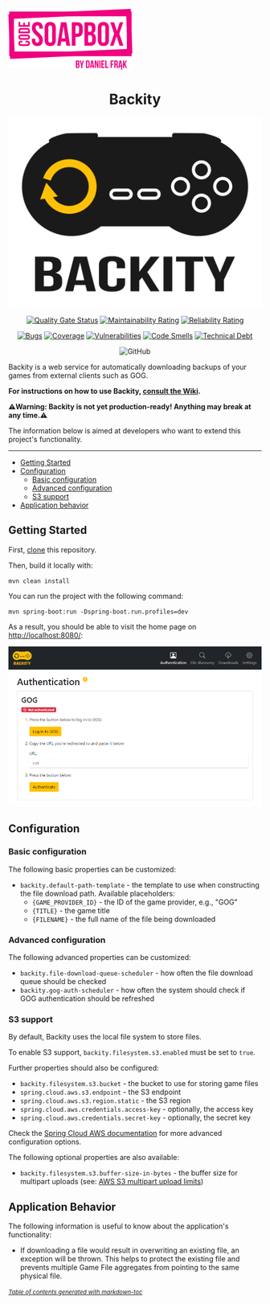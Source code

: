[![Code Soapbox Logo](readme-images/codesoapbox_logo.svg)](https://codesoapbox.dev/)

<div align="center">

# Backity

![Backity Logo](readme-images/logo.svg)

[![Quality Gate Status](https://sonarcloud.io/api/project_badges/measure?project=backity&metric=alert_status)](https://sonarcloud.io/dashboard?id=backity)
[![Maintainability Rating](https://sonarcloud.io/api/project_badges/measure?project=backity&metric=sqale_rating)](https://sonarcloud.io/dashboard?id=backity)
[![Reliability Rating](https://sonarcloud.io/api/project_badges/measure?project=backity&metric=reliability_rating)](https://sonarcloud.io/dashboard?id=backity)

[![Bugs](https://sonarcloud.io/api/project_badges/measure?project=backity&metric=bugs)](https://sonarcloud.io/dashboard?id=backity)
[![Coverage](https://sonarcloud.io/api/project_badges/measure?project=backity&metric=coverage)](https://sonarcloud.io/dashboard?id=backity)
[![Vulnerabilities](https://sonarcloud.io/api/project_badges/measure?project=backity&metric=vulnerabilities)](https://sonarcloud.io/dashboard?id=backity)
[![Code Smells](https://sonarcloud.io/api/project_badges/measure?project=backity&metric=code_smells)](https://sonarcloud.io/dashboard?id=backity)
[![Technical Debt](https://sonarcloud.io/api/project_badges/measure?project=backity&metric=sqale_index)](https://sonarcloud.io/dashboard?id=backity)

![GitHub](https://img.shields.io/github/license/daniel-frak/backity)

</div>

Backity is a web service for automatically downloading backups of your games from external clients such as GOG.

**For instructions on how to use Backity, [consult the Wiki](https://github.com/daniel-frak/backity/wiki).**

**⚠️Warning: Backity is not yet production-ready! Anything may break at any time.⚠️**

The information below is aimed at developers who want to extend this project's functionality.

---

- [Getting Started](#getting-started)
- [Configuration](#configuration)
  * [Basic configuration](#basic-configuration)
  * [Advanced configuration](#advanced-configuration)
  * [S3 support](#s3-support)
- [Application behavior](#application-behavior)

## Getting Started

First, [clone](https://docs.github.com/en/github/creating-cloning-and-archiving-repositories/cloning-a-repository-from-github/cloning-a-repository)
this repository.

Then, build it locally with:

```shell
mvn clean install
```

You can run the project with the following command:

```shell
mvn spring-boot:run -Dspring-boot.run.profiles=dev
```

As a result, you should be able to visit the home page on [http://localhost:8080/](http://localhost:8080/):

![home page screenshot](readme-images/home-page-screenshot.png)

## Configuration

### Basic configuration

The following basic properties can be customized:

- `backity.default-path-template` - the template to use when constructing the file download path. 
  Available placeholders:
  - `{GAME_PROVIDER_ID}` - the ID of the game provider, e.g., "GOG"
  - `{TITLE}` - the game title
  - `{FILENAME}` - the full name of the file being downloaded

### Advanced configuration

The following advanced properties can be customized:

- `backity.file-download-queue-scheduler` - how often the file download queue should be checked
- `backity.gog-auth-scheduler` - how often the system should check if GOG authentication should be refreshed 

### S3 support

By default, Backity uses the local file system to store files.

To enable S3 support, `backity.filesystem.s3.enabled` must be set to `true`.

Further properties should also be configured:
- `backity.filesystem.s3.bucket` - the bucket to use for storing game files
- `spring.cloud.aws.s3.endpoint` - the S3 endpoint
- `spring.cloud.aws.s3.region.static` - the S3 region
- `spring.cloud.aws.credentials.access-key` - optionally, the access key
- `spring.cloud.aws.credentials.secret-key` - optionally, the secret key

Check the [Spring Cloud AWS documentation](https://docs.awspring.io/spring-cloud-aws/docs/3.0.0-M1/reference/html/index.html)
for more advanced configuration options.

The following optional properties are also available:
- `backity.filesystem.s3.buffer-size-in-bytes` - the buffer size for multipart uploads
  (see: [AWS S3 multipart upload limits](https://docs.aws.amazon.com/AmazonS3/latest/userguide/qfacts.html))

## Application Behavior

The following information is useful to know about the application's functionality:

- If downloading a file would result in overwriting an existing file, an exception will be thrown.
  This helps to protect the existing file
  and prevents multiple Game File aggregates from pointing to the same physical file.


<small><i><a href='http://ecotrust-canada.github.io/markdown-toc/'>Table of contents generated with
markdown-toc</a></i></small>
